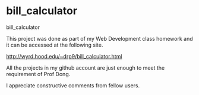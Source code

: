 # bill_calculator
bill_calculator

This project was done as part of my Web Development class homework and it can be accessed at the following site.

 http://wyrd.hood.edu/~drp9/bill_calculator.html
 
 All the projects in my github account are just enough to meet the requirement of  Prof Dong. 
 
 I appreciate constructive comments from fellow users.
 
 
 
 
